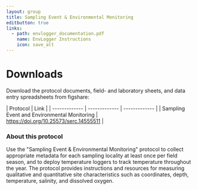 ```yaml
---
layout: group
title: Sampling Event & Environmental Monitoring
editbutton: true
links:
  - path: envlogger_documentation.pdf
    name: EnvLogger Instructions
    icon: save_alt
---
```



# Downloads
Download the protocol documents, field- and laboratory sheets, and data entry spreadsheets from figshare:

| Protocol  | Link |
| ------------- | ------------- | ------------- |
| Sampling Event and Environmental Monitoring  | https://doi.org/10.25573/serc.14555511  |

### About this protocol  
Use the "Sampling Event & Environmental Monitoring" protocol to collect appropriate metadata for each sampling locality at least once per field season, and to deploy temperature loggers to track temperature throughout the year. The protocol provides instructions and resources for measuring qualitative and quantitative site characteristics such as coordinates, depth, temperature, salinity, and dissolved oxygen.  
